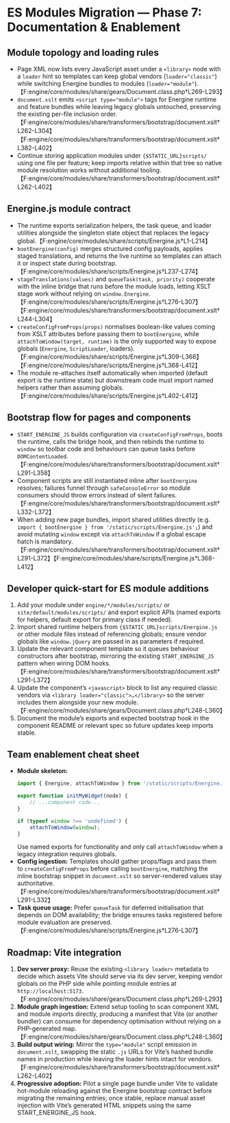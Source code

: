 # ES Modules Migration — Phase 7: Documentation & Enablement

## Module topology and loading rules
- Page XML now lists every JavaScript asset under a `<library>` node with a `loader` hint so templates can keep global vendors (`loader="classic"`) while switching Energine bundles to modules (`loader="module"`).【F:engine/core/modules/share/gears/Document.class.php†L269-L293】
- `document.xslt` emits `<script type="module">` tags for Energine runtime and feature bundles while leaving legacy globals untouched, preserving the existing per-file inclusion order.【F:engine/core/modules/share/transformers/bootstrap/document.xslt†L262-L304】【F:engine/core/modules/share/transformers/bootstrap/document.xslt†L382-L402】
- Continue storing application modules under `{$STATIC_URL}scripts/` using one file per feature; keep imports relative within that tree so native module resolution works without additional tooling.【F:engine/core/modules/share/transformers/bootstrap/document.xslt†L262-L402】

## Energine.js module contract
- The runtime exports serialization helpers, the task queue, and loader utilities alongside the singleton state object that replaces the legacy global.【F:engine/core/modules/share/scripts/Energine.js†L1-L214】
- `bootEnergine(config)` merges structured config payloads, applies staged translations, and returns the live runtime so templates can attach it or inspect state during bootstrap.【F:engine/core/modules/share/scripts/Energine.js†L237-L274】
- `stageTranslations(values)` and `queueTask(task, priority)` cooperate with the inline bridge that runs before the module loads, letting XSLT stage work without relying on `window.Energine`.【F:engine/core/modules/share/scripts/Energine.js†L276-L307】【F:engine/core/modules/share/transformers/bootstrap/document.xslt†L244-L304】
- `createConfigFromProps(props)` normalises boolean-like values coming from XSLT attributes before passing them to `bootEnergine`, while `attachToWindow(target, runtime)` is the only supported way to expose globals (`Energine`, `ScriptLoader`, loaders).【F:engine/core/modules/share/scripts/Energine.js†L309-L366】【F:engine/core/modules/share/scripts/Energine.js†L368-L412】
- The module re-attaches itself automatically when imported (default export is the runtime state) but downstream code must import named helpers rather than assuming globals.【F:engine/core/modules/share/scripts/Energine.js†L402-L412】

## Bootstrap flow for pages and components
- `START_ENERGINE_JS` builds configuration via `createConfigFromProps`, boots the runtime, calls the bridge hook, and then rebinds the runtime to `window` so toolbar code and behaviours can queue tasks before `DOMContentLoaded`.【F:engine/core/modules/share/transformers/bootstrap/document.xslt†L291-L358】
- Component scripts are still instantiated inline after `bootEnergine` resolves; failures funnel through `safeConsoleError` so module consumers should throw errors instead of silent failures.【F:engine/core/modules/share/transformers/bootstrap/document.xslt†L332-L372】
- When adding new page bundles, import shared utilities directly (e.g. `import { bootEnergine } from '/static/scripts/Energine.js';`) and avoid mutating `window` except via `attachToWindow` if a global escape hatch is mandatory.【F:engine/core/modules/share/transformers/bootstrap/document.xslt†L291-L372】【F:engine/core/modules/share/scripts/Energine.js†L368-L412】

## Developer quick-start for ES module additions
1. Add your module under `engine/*/modules/scripts/` or `site/default/modules/scripts/` and export explicit APIs (named exports for helpers, default export for primary class if needed).
2. Import shared runtime helpers from `{$STATIC_URL}scripts/Energine.js` or other module files instead of referencing globals; ensure vendor globals like `window.jQuery` are passed in as parameters if required.
3. Update the relevant component template so it queues behaviour constructors after bootstrap, mirroring the existing `START_ENERGINE_JS` pattern when wiring DOM hooks.【F:engine/core/modules/share/transformers/bootstrap/document.xslt†L291-L372】
4. Update the component’s `<javascript>` block to list any required classic vendors via `<library loader="classic">…</library>` so the server includes them alongside your new module.【F:engine/core/modules/share/gears/Document.class.php†L248-L360】
5. Document the module’s exports and expected bootstrap hook in the component README or relevant spec so future updates keep imports stable.

## Team enablement cheat sheet
- **Module skeleton:**
  ```js
  import { Energine, attachToWindow } from '/static/scripts/Energine.js';

  export function initMyWidget(node) {
      // ...component code...
  }

  if (typeof window !== 'undefined') {
      attachToWindow(window);
  }
  ```
  Use named exports for functionality and only call `attachToWindow` when a legacy integration requires globals.
- **Config ingestion:** Templates should gather props/flags and pass them to `createConfigFromProps` before calling `bootEnergine`, matching the inline bootstrap snippet in `document.xslt` so server-rendered values stay authoritative.【F:engine/core/modules/share/transformers/bootstrap/document.xslt†L291-L332】
- **Task queue usage:** Prefer `queueTask` for deferred initialisation that depends on DOM availability; the bridge ensures tasks registered before module evaluation are preserved.【F:engine/core/modules/share/scripts/Energine.js†L276-L307】

## Roadmap: Vite integration
1. **Dev server proxy:** Reuse the existing `<library loader>` metadata to decide which assets Vite should serve via its dev server, keeping vendor globals on the PHP side while pointing module entries at `http://localhost:5173`.【F:engine/core/modules/share/gears/Document.class.php†L269-L293】
2. **Module graph ingestion:** Extend setup tooling to scan component XML and module imports directly, producing a manifest that Vite (or another bundler) can consume for dependency optimisation without relying on a PHP-generated map.【F:engine/core/modules/share/gears/Document.class.php†L248-L360】
3. **Build output wiring:** Mirror the `type="module"` script emission in `document.xslt`, swapping the static `.js` URLs for Vite’s hashed bundle names in production while leaving the loader hints intact for vendors.【F:engine/core/modules/share/transformers/bootstrap/document.xslt†L262-L402】
4. **Progressive adoption:** Pilot a single page bundle under Vite to validate hot-module reloading against the Energine bootstrap contract before migrating the remaining entries; once stable, replace manual asset injection with Vite’s generated HTML snippets using the same START_ENERGINE_JS hook.
